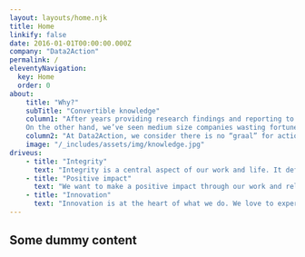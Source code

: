 ```yaml
---
layout: layouts/home.njk
title: Home
linkify: false
date: 2016-01-01T00:00:00.000Z
company: "Data2Action"
permalink: /
eleventyNavigation:
  key: Home
  order: 0
about:
    title: "Why?"
    subTitle: "Convertible knowledge"
    column1: "After years providing research findings and reporting to our clients, we realized that it was useless: there were some comes and goes between teams and stake holders, some thoughtful comments, and then the data was buried and forgotten. Why? Because no data-driven strategy had been elaborated, nobody in the company was especially entitled or trained to make decisions and take specific action based on data. In the best scenario, it was a “data changed, do something” panic situation, a common pattern nowadays, with web sites traffic, marketing campaigns or sales funnels. 
    On the other hand, we’ve seen medium size companies wasting fortunes in complex data-driven marketing automations that would finally generate a couple of hundred dollars in sales."
    column2: "At Data2Action, we consider there is no “graal” for actionable data: no machine learning algorithm, no generic big data hidden value. We believe in a case by case approach combining human analysis of a data context and machine Learning, that will lead to knowledge convertible - or not - into actions."
    image: "/_includes/assets/img/knowledge.jpg"
driveus:
    - title: "Integrity"
      text: "Integrity is a central aspect of our work and life. It defines the way we do business, how we interact with our customers, colleagues and partners, how we work. It guides us to do the right thing for the long-term success of our business."
    - title: "Positive impact"
      text: "We want to make a positive impact through our work and relationships. We believe that everything is connected and every action count. We‘re continuously improving the way we manage our daily challenges and our longer-term goal of developing a sustainable business."
    - title: "Innovation"
      text: "Innovation is at the heart of what we do. We love to experiment and take smart risks. Our aim is to foster creative thinking solve business challenges."
---
```

## Some dummy content